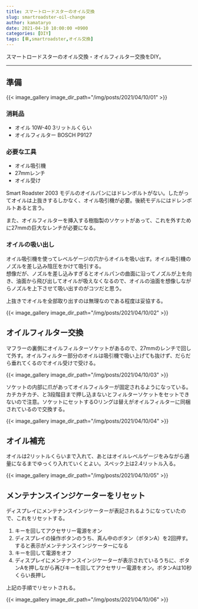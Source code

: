 ```yaml
---
title: スマートロードスターのオイル交換
slug: smartroadster-oil-change
author: kamataryo
date: 2021-04-10 10:00:00 +0900
categories: [DIY]
tags: [車,smartroadster,オイル交換]
---
```

スマートロードスターのオイル交換・オイルフィルター交換をDIY。

---
## 準備

{{< image_gallery image_dir_path="/img/posts/2021/04/10/01" >}}

### 消耗品

- オイル 10W-40 3リットルくらい
- オイルフィルター BOSCH P9127

### 必要な工具

- オイル吸引機
- 27mmレンチ
- オイル受け

Smart Roadster 2003 モデルのオイルパンにはドレンボルトがない。したがってオイルは上抜きするしかなく、オイル吸引機が必要。後続モデルにはドレンボルトあると言う。  

また、オイルフィルターを挿入する樹脂製のソケットがあって、これを外すために27mmの巨大なレンチが必要になる。

### オイルの吸い出し

オイル吸引機を使ってレベルゲージの穴からオイルを吸い出す。オイル吸引機のノズルを差し込み陰圧をかけて吸引する。  
想像だが、ノズルを差し込みすぎるとオイルパンの曲面に沿ってノズルが上を向き、油面から飛び出してオイルが吸えなくなるので、オイルの油面を想像しながらノズルを上下させて吸い出すのがコツだと思う。

上抜きでオイルを全部取り出すのは無理なのである程度は妥協する。

{{< image_gallery image_dir_path="/img/posts/2021/04/10/02" >}}

## オイルフィルター交換

マフラーの裏側にオイルフィルターソケットがあるので、27mmのレンチで回して外す。オイルフィルター部分のオイルは吸引機で吸い上げても抜けず、だらだら垂れてくるのでオイル受けで受ける。

{{< image_gallery image_dir_path="/img/posts/2021/04/10/03" >}}

ソケットの内部に爪があってオイルフィルターが固定されるようになっている。カチカチカチ、と3段階目まで押し込まないとフィルターソケットをセットできないので注意。ソケットにセットするOリングは替えがオイルフィルターに同梱されているので交換する。

{{< image_gallery image_dir_path="/img/posts/2021/04/10/04" >}}

## オイル補充

オイルは2リットルくらいまで入れて、あとはオイルレベルゲージをみながら適量になるまでゆっくり入れていくとよい。スペック上は2.4リットル入る。

{{< image_gallery image_dir_path="/img/posts/2021/04/10/05" >}}

## メンテナンスインジケーターをリセット

ディスプレイにメンテナンスインジケーターが表記されるようになっていたので、これをリセットする。

1. キーを回してアクセサリー電源をオン
2. ディスプレイの操作ボタンのうち、真ん中のボタン（ボタンA）を2回押す。すると表示がメンテナンスインジケーターになる
3. キーを回して電源をオフ
4. ディスプレイにメンテナンスインジケーターが表示されているうちに、ボタンAを押しながら再びキーを回してアクセサリー電源をオン。ボタンAは10秒くらい長押し

上記の手順でリセットされる。

{{< image_gallery image_dir_path="/img/posts/2021/04/10/06" >}}
